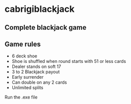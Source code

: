 # cabrigiblackjack

## Complete blackjack game

## Game rules
* 6 deck shoe
* Shoe is shuffled when round starts with 51 or less cards
* Dealer stands on soft 17
* 3 to 2 Blackjack payout
* Early surrender
* Can double on any 2 cards
* Unlimited splits

Run the .exe file
